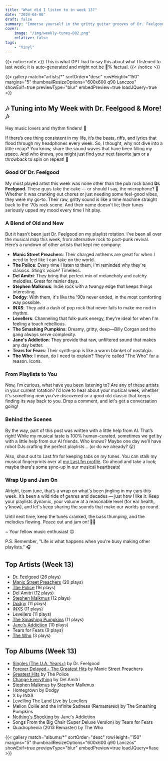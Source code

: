 ```yaml
---
title: "What did I listen to in week 13?"
date: "2024-04-08"
draft: false
summary: "Immerse yourself in the gritty guitar grooves of Dr. Feelgood. Their British pub rock brings 70's R&B back to life with energetic, bluesy melodies. A raw, retro sound you'll love!"
cover:
    image: "/img/weekly-tunes-002.png"
    relative: false
tags:
    - "Vinyl"
---
```


{{< notice note >}}
This is what GPT had to say this about what I listened to last week; it is auto-generated and might not be 💯% factual.
{{< /notice >}}

{{< gallery match="artists/*" sortOrder="desc" rowHeight="150" margins="5" thumbnailResizeOptions="600x600 q90 Lanczos" showExif=true previewType="blur" embedPreview=true loadJQuery=true >}}

## 🎶 Tuning into My Week with Dr. Feelgood & More! 🎶

Hey music lovers and rhythm finders! 👋

If there’s one thing consistent in my life, it’s the beats, riffs, and lyrics that flood through my headphones every week. So, I thought, why not dive into a little recap? You know, share the sound waves that have been filling my space. And who knows, you might just find your next favorite jam or a throwback to spin on repeat! 🔄

### **Good Ol’ Dr. Feelgood**

My most played artist this week was none other than the pub rock band **Dr. Feelgood**. These guys take the cake — or should I say, the microphone? 🎤 Whether it was cranking out chores or just needing some feel-good vibes, they were my go-to. Their raw, gritty sound is like a time machine straight back to the ‘70s rock scene. And their name doesn't lie; their tunes seriously upped my mood every time I hit play.

### **A Blend of Old and New**

But it hasn't been just Dr. Feelgood on my playlist rotation. I’ve been all over the musical map this week, from alternative rock to post-punk revival. Here’s a rundown of other artists that kept me company:

- **Manic Street Preachers**: Their charged anthems are great for when I need to feel like I can take on the world.
- **The Police**: Every time I listen to them, I'm reminded why they're classics. Sting’s voice? Timeless.
- **Del Amitri**: They bring that perfect mix of melancholy and catchy melodies. Great for rainier days.
- **Stephen Malkmus**: Indie rock with a twangy edge that keeps things interesting.
- **Dodgy**: With them, it's like the '90s never ended, in the most comforting way possible.
- **INXS**: They add a dash of pop rock that never fails to make me nod in rhythm.
- **Levellers**: Channeling that folk-punk energy, they're ideal for when I'm feeling a touch rebellious.
- **The Smashing Pumpkins**: Dreamy, gritty, deep—Billy Corgan and the gang always serve complexity.
- **Jane's Addiction**: They provide that raw, unfiltered sound that makes any day better.
- **Tears for Fears**: Their synth-pop is like a warm blanket of nostalgia.
- **The Who**: I mean, do I need to explain? They're called "The Who" for a reason. Icons.
  
### **From Playlists to You**

Now, I’m curious, what have you been listening to? Are any of these artists in your current rotation? I’d love to hear about your musical week, whether it's something new you’ve discovered or a good old classic that keeps finding its way back to you. Drop a comment, and let's get a conversation going!

### **Behind the Scenes**

By the way, part of this post was written with a little help from AI. That’s right! While my musical taste is 100% human-curated, sometimes we get by with a little help from our AI friends. Who knows? Maybe one day we’ll have robot DJs crafting the perfect playlists... (or do we already? 😮) 

Also, shout out to Last.fm for keeping tabs on my tunes. You can stalk my musical fingerprints over at [my Last.fm profile](https://www.last.fm/user/RussMckendrick). Go ahead and take a look; maybe there's some sync-up in our musical heartbeats!

### **Wrap Up and Jam On**

Alright, team tune, that’s a wrap on what's been jingling in my ears this week. It’s been a wild ride of genres and decades — just how I like it. Keep your playlists dynamic, your volume at a reasonable level (for ear health, y'know), and let's keep sharing the sounds that make our worlds go round. 

Until next time, keep the tunes cranked, the bass thumping, and the melodies flowing. Peace out and jam on! 🎸🤘

~ Your fellow music enthusiast 😊

P.S. Remember, "Life is what happens when you're busy making other playlists." 🎧

## Top Artists (Week 13)

- [Dr. Feelgood](https://www.mckendrick.rocks/artist/dr.-feelgood/) (26 plays)
- [Manic Street Preachers](https://www.mckendrick.rocks/artist/manic-street-preachers/) (20 plays)
- [The Police](https://www.mckendrick.rocks/artist/the-police/) (16 plays)
- [Del Amitri](https://www.mckendrick.rocks/artist/del-amitri/) (12 plays)
- [Stephen Malkmus](https://www.mckendrick.rocks/artist/stephen-malkmus/) (12 plays)
- [Dodgy](https://www.mckendrick.rocks/artist/dodgy/) (11 plays)
- [INXS](https://www.mckendrick.rocks/artist/inxs/) (11 plays)
- Levellers (11 plays)
- [The Smashing Pumpkins](https://www.mckendrick.rocks/artist/the-smashing-pumpkins/) (11 plays)
- [Jane's Addiction](https://www.mckendrick.rocks/artist/janes-addiction/) (10 plays)
- Tears for Fears (9 plays)
- [The Who](https://www.mckendrick.rocks/artist/the-who/) (3 plays)


## Top Albums (Week 13)

- [Singles (The U.A. Years+)](https://www.mckendrick.rocks/albums/singles-the-u-a-years-19248733/) by Dr. Feelgood
- [Forever Delayed - The Greatest Hits](https://www.mckendrick.rocks/albums/forever-delayed-the-greatest-hits-3368048/) by Manic Street Preachers
- [Greatest Hits](https://www.mckendrick.rocks/albums/greatest-hits-26517422/) by The Police
- [Change Everything](https://www.mckendrick.rocks/albums/change-everything-29478691/) by Del Amitri
- [Stephen Malkmus](https://www.mckendrick.rocks/albums/stephen-malkmus-11761123/) by Stephen Malkmus
- Homegrown by Dodgy
- X by INXS
- Levelling The Land Live by Levellers
- Mellon Collie and the Infinite Sadness (Remastered) by The Smashing Pumpkins
- [Nothing's Shocking](https://www.mckendrick.rocks/albums/nothing-s-shocking-5251712/) by Jane's Addiction
- Songs From the Big Chair (Super Deluxe Version) by Tears for Fears
- Quadrophenia (2013 Remaster) by The Who


{{< gallery match="albums/*" sortOrder="desc" rowHeight="150" margins="5" thumbnailResizeOptions="600x600 q90 Lanczos" showExif=true previewType="blur" embedPreview=true loadJQuery=flase >}}